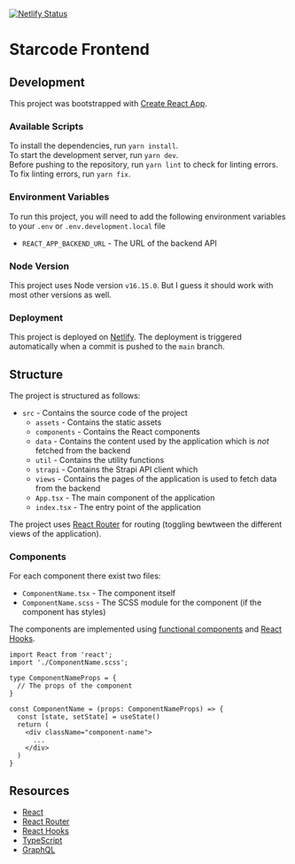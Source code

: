 [![Netlify Status](https://api.netlify.com/api/v1/badges/f0ddcd71-13ef-4579-ac15-5d8ee6d21c7c/deploy-status)](https://app.netlify.com/sites/kaleidoscopic-cranachan-61252f/deploys)


# Starcode Frontend

## Development

This project was bootstrapped with [Create React App](https://github.com/facebook/create-react-app).

### Available Scripts
To install the dependencies, run `yarn install`.\
To start the development server, run `yarn dev`.\
Before pushing to the repository, run `yarn lint` to check for linting errors.\
To fix linting errors, run `yarn fix`.

### Environment Variables
To run this project, you will need to add the following environment variables to your `.env` or `.env.development.local` file
- `REACT_APP_BACKEND_URL` - The URL of the backend API

### Node Version
This project uses Node version `v16.15.0`. But I guess it should work with most other versions as well.

### Deployment
This project is deployed on [Netlify](https://www.netlify.com/). The deployment is triggered automatically when a commit is pushed to the `main` branch.

## Structure
The project is structured as follows:
- `src` - Contains the source code of the project
  - `assets` - Contains the static assets
  - `components` - Contains the React components
  - `data` - Contains the content used by the application which is *not* fetched from the backend
  - `util` - Contains the utility functions
  - `strapi` - Contains the Strapi API client which 
  - `views` - Contains the pages of the application
  is used to fetch data from the backend
  - `App.tsx` - The main component of the application
  - `index.tsx` - The entry point of the application

The project uses [React Router](https://reactrouter.com/) for routing (toggling bewtween the different views of the application).

### Components
For each component there exist two files:
- `ComponentName.tsx` - The component itself
- `ComponentName.scss` - The SCSS module for the component (if the component has styles)

The components are implemented using [functional components](https://reactjs.org/docs/components-and-props.html) and [React Hooks](https://reactjs.org/docs/hooks-intro.html).
```tsx
import React from 'react';
import './ComponentName.scss';

type ComponentNameProps = {
  // The props of the component
}

const ComponentName = (props: ComponentNameProps) => {
  const [state, setState] = useState() 
  return (
    <div className="component-name">
      ...
    </div>
  )
}
```

## Resources
- [React](https://reactjs.org/)
- [React Router](https://reactrouter.com/)
- [React Hooks](https://reactjs.org/docs/hooks-intro.html)
- [TypeScript](https://www.typescriptlang.org/docs/handbook/intro.html)
- [GraphQL](https://graphql.org/learn/)
